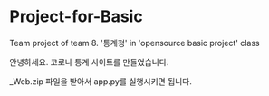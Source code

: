 # Project-for-Basic
Team project of team 8. '통계청' in 'opensource basic project' class

안녕하세요. 코로나 통계 사이트를 만들었습니다.

_Web.zip 파일을 받아서 app.py를 실행시키면 됩니다.
